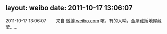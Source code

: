 layout: weibo
date: 2011-10-17 13:06:07
---
2011-10-17 13:06:07  &nbsp;&nbsp;&nbsp;&nbsp;&nbsp;&nbsp; 来自 <a href="http://weibo.com/" rel="nofollow">微博 weibo.com</a>
咳，有的人呐，金屋藏娇地屋藏莹…… ​​​
